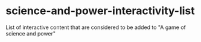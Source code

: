 # science-and-power-interactivity-list
List of interactive content that are considered to be added to "A game of science and power"
